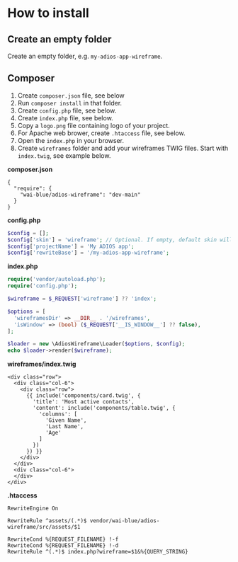 # How to install

## Create an empty folder
Create an empty folder, e.g. `my-adios-app-wireframe`.

## Composer

  1. Create `composer.json` file, see below
  2. Run `composer install` in that folder.
  3. Create `config.php` file, see below.
  4. Create `index.php` file, see below.
  5. Copy a `logo.png` file containing logo of your project.
  6. For Apache web brower, create `.htaccess` file, see below.
  7. Open the `index.php` in your browser.
  8. Create `wireframes` folder and add your wireframes TWIG files. Start with `index.twig`, see example below.


**composer.json**
```
{
  "require": {
    "wai-blue/adios-wireframe": "dev-main"
  }
}
```

**config.php**
```php
$config = [];
$config['skin'] = 'wireframe'; // Optional. If empty, default skin will be used. Options: blue, cyan, green, wireframe
$config['projectName'] = 'My ADIOS app';
$config['rewriteBase'] = '/my-adios-app-wireframe';
```

**index.php**
```php
require('vendor/autoload.php');
require('config.php');

$wireframe = $_REQUEST['wireframe'] ?? 'index';

$options = [
  'wireframesDir' => __DIR__ . '/wireframes',
  'isWindow' => (bool) ($_REQUEST['__IS_WINDOW__'] ?? false),
];

$loader = new \AdiosWireframe\Loader($options, $config);
echo $loader->render($wireframe);
```

**wireframes/index.twig**
```twig
<div class="row">
  <div class="col-6">
    <div class="row">
      {{ include('components/card.twig', {
        'title': 'Most active contacts',
        'content': include('components/table.twig', {
          'columns': [
            'Given Name',
            'Last Name',
            'Age'
          ]
        })
      }) }}
    </div>
  </div>
  <div class="col-6">
  </div>
</div>
```

**.htaccess**
```
RewriteEngine On

RewriteRule ^assets/(.*)$ vendor/wai-blue/adios-wireframe/src/assets/$1

RewriteCond %{REQUEST_FILENAME} !-f
RewriteCond %{REQUEST_FILENAME} !-d
RewriteRule ^(.*)$ index.php?wireframe=$1&%{QUERY_STRING}
```
